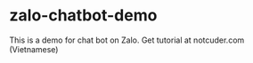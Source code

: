 # zalo-chatbot-demo
This is a demo for chat bot on Zalo.  Get tutorial at notcuder.com (Vietnamese)
